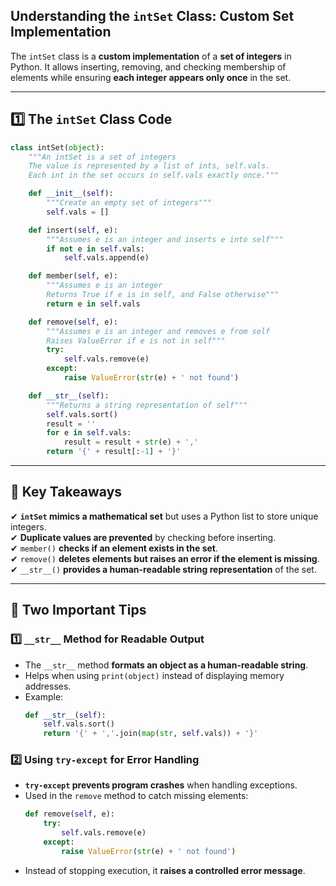 ##  Understanding the `intSet` Class: Custom Set Implementation

The `intSet` class is a **custom implementation** of a **set of integers** in Python. It allows inserting, removing, and checking membership of elements while ensuring **each integer appears only once** in the set.

---

## **1️⃣ The `intSet` Class Code**
```python
class intSet(object):
    """An intSet is a set of integers
    The value is represented by a list of ints, self.vals.
    Each int in the set occurs in self.vals exactly once."""

    def __init__(self):
        """Create an empty set of integers"""
        self.vals = []

    def insert(self, e):
        """Assumes e is an integer and inserts e into self"""
        if not e in self.vals:
            self.vals.append(e)

    def member(self, e):
        """Assumes e is an integer
        Returns True if e is in self, and False otherwise"""
        return e in self.vals

    def remove(self, e):
        """Assumes e is an integer and removes e from self
        Raises ValueError if e is not in self"""
        try:
            self.vals.remove(e)
        except:
            raise ValueError(str(e) + ' not found')

    def __str__(self):
        """Returns a string representation of self"""
        self.vals.sort()
        result = ''
        for e in self.vals:
            result = result + str(e) + ','
        return '{' + result[:-1] + '}'
```

---

## **🚀 Key Takeaways**
✔ **`intSet` mimics a mathematical set** but uses a Python list to store unique integers.  
✔ **Duplicate values are prevented** by checking before inserting.  
✔ `member()` **checks if an element exists in the set**.  
✔ `remove()` **deletes elements but raises an error if the element is missing**.  
✔ `__str__()` **provides a human-readable string representation** of the set.  

---

## **🔹 Two Important Tips**
### **1️⃣ `__str__` Method for Readable Output**
- The `__str__` method **formats an object as a human-readable string**.
- Helps when using `print(object)` instead of displaying memory addresses.
- Example:
  ```python
  def __str__(self):
      self.vals.sort()
      return '{' + ','.join(map(str, self.vals)) + '}'
  ```

### **2️⃣ Using `try-except` for Error Handling**
- **`try-except` prevents program crashes** when handling exceptions.
- Used in the `remove` method to catch missing elements:
  ```python
  def remove(self, e):
      try:
          self.vals.remove(e)
      except:
          raise ValueError(str(e) + ' not found')
  ```
- Instead of stopping execution, it **raises a controlled error message**.


